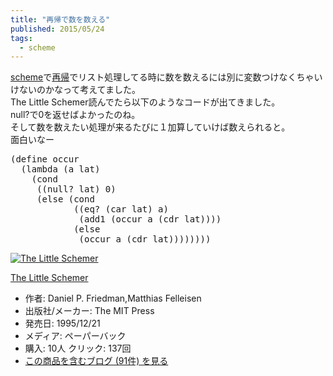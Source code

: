 ```yaml
---
title: "再帰で数を数える"
published: 2015/05/24
tags:
  - scheme
---
```


<p><a class="keyword" href="http://d.hatena.ne.jp/keyword/scheme">scheme</a>で<a class="keyword" href="http://d.hatena.ne.jp/keyword/%BA%C6%B5%A2">再帰</a>でリスト処理してる時に数を数えるには別に変数つけなくちゃいけないのかなって考えてました。<br/>
The Little Schemer読んでたら以下のようなコードが出てきました。<br/>
null?で0を返せばよかったのね。<br/>
そして数を数えたい処理が来るたびに１加算していけば数えられると。<br/>
面白いなー</p>

<pre class="code lang-scheme" data-lang="scheme" data-unlink><span class="synSpecial">(</span><span class="synStatement">define</span> occur
  <span class="synSpecial">(</span><span class="synStatement">lambda</span> <span class="synSpecial">(</span>a lat<span class="synSpecial">)</span>
    <span class="synSpecial">(</span><span class="synStatement">cond</span>
     <span class="synSpecial">((</span><span class="synIdentifier">null?</span> lat<span class="synSpecial">)</span> <span class="synConstant">0</span><span class="synSpecial">)</span>
     <span class="synSpecial">(</span><span class="synStatement">else</span> <span class="synSpecial">(</span><span class="synStatement">cond</span>
            <span class="synSpecial">((</span><span class="synIdentifier">eq?</span> <span class="synSpecial">(</span><span class="synIdentifier">car</span> lat<span class="synSpecial">)</span> a<span class="synSpecial">)</span>
             <span class="synSpecial">(</span>add1 <span class="synSpecial">(</span>occur a <span class="synSpecial">(</span><span class="synIdentifier">cdr</span> lat<span class="synSpecial">))))</span>
            <span class="synSpecial">(</span><span class="synStatement">else</span>
             <span class="synSpecial">(</span>occur a <span class="synSpecial">(</span><span class="synIdentifier">cdr</span> lat<span class="synSpecial">))))))))</span>
</pre>


<p><div class="hatena-asin-detail"><a href="http://www.amazon.co.jp/exec/obidos/ASIN/0262560992/wataro-22/"><img src="http://ecx.images-amazon.com/images/I/41vFTwjzvbL._SL160_.jpg" class="hatena-asin-detail-image" alt="The Little Schemer" title="The Little Schemer"></a><div class="hatena-asin-detail-info"><p class="hatena-asin-detail-title"><a href="http://www.amazon.co.jp/exec/obidos/ASIN/0262560992/wataro-22/">The Little Schemer</a></p><ul><li><span class="hatena-asin-detail-label">作者:</span> Daniel P. Friedman,Matthias Felleisen</li><li><span class="hatena-asin-detail-label">出版社/メーカー:</span> The MIT Press</li><li><span class="hatena-asin-detail-label">発売日:</span> 1995/12/21</li><li><span class="hatena-asin-detail-label">メディア:</span> ペーパーバック</li><li><span class="hatena-asin-detail-label">購入</span>: 10人 <span class="hatena-asin-detail-label">クリック</span>: 137回</li><li><a href="http://d.hatena.ne.jp/asin/0262560992/wataro-22" target="_blank">この商品を含むブログ (91件) を見る</a></li></ul></div><div class="hatena-asin-detail-foot"></div></div></p>

